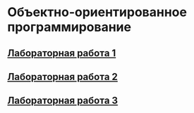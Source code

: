 # Объектно-ориентированное программирование

## [Лабораторная работа 1](https://github.com/dd-gif/OOP/blob/master/OOP%20tasks/OOP_Lab_1_.ini_parser.pdf)

## [Лабораторная работа 2](https://github.com/dd-gif/OOP/blob/master/OOP%20tasks/OOP_Lab_2_Shop.pdf)

## [Лабораторная работа 3](https://github.com/dd-gif/OOP/blob/master/OOP%20tasks/OOP_Lab_3_Racing_sumulator.pdf)


